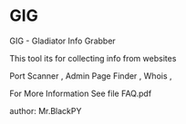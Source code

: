 # GIG

GIG - Gladiator Info Grabber

This tool its for collecting info from websites

Port Scanner ,
Admin Page Finder ,
Whois ,

For More Information See file FAQ.pdf

author: Mr.BlackPY
